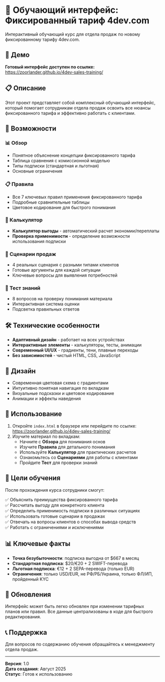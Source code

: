 # 🎯 Обучающий интерфейс: Фиксированный тариф 4dev.com

Интерактивный обучающий курс для отдела продаж по новому фиксированному тарифу 4dev.com.

## 🚀 Демо

**Готовый интерфейс доступен по ссылке:** https://zoorlander.github.io/4dev-sales-training/

## 📋 Описание

Этот проект представляет собой комплексный обучающий интерфейс, который помогает сотрудникам отдела продаж освоить все нюансы фиксированного тарифа и эффективно работать с клиентами.

## 🎯 Возможности

### 📊 Обзор
- Понятное объяснение концепции фиксированного тарифа
- Таблица сравнения с комиссионной моделью
- Типы подписки (стандартная и льготная)
- Основные ограничения

### 📋 Правила
- Все 7 ключевых правил применения фиксированного тарифа
- Подробные сравнительные таблицы
- Цветовое кодирование для быстрого понимания

### 🧮 Калькулятор
- **Калькулятор выгоды** - автоматический расчет экономии/переплаты
- **Проверка применимости** - определение возможности использования подписки

### 💼 Сценарии продаж
- 4 реальных сценария с разными типами клиентов
- Готовые аргументы для каждой ситуации
- Ключевые вопросы для выявления потребностей

### 🎯 Тест знаний
- 8 вопросов на проверку понимания материала
- Интерактивная система оценки
- Подсветка правильных ответов

## 🛠 Технические особенности

- **Адаптивный дизайн** - работает на всех устройствах
- **Интерактивные элементы** - калькуляторы, тесты, анимации
- **Современный UI/UX** - градиенты, тени, плавные переходы
- **Без зависимостей** - чистый HTML, CSS, JavaScript

## 🎨 Дизайн

- Современная цветовая схема с градиентами
- Интуитивно понятная навигация по вкладкам
- Визуальные подсказки и цветовое кодирование
- Анимации и эффекты наведения

## 📱 Использование

1. Откройте `index.html` в браузере или перейдите по ссылке: https://zoorlander.github.io/4dev-sales-training/
2. Изучите материал по вкладкам:
   - Начните с **Обзора** для понимания основ
   - Изучите **Правила** для детального понимания
   - Используйте **Калькулятор** для практических расчетов
   - Ознакомьтесь со **Сценариями** для работы с клиентами
   - Пройдите **Тест** для проверки знаний

## 🎯 Цели обучения

После прохождения курса сотрудники смогут:

✅ Объяснить преимущества фиксированного тарифа  
✅ Рассчитать выгоду для конкретного клиента  
✅ Определить применимость подписки в различных ситуациях  
✅ Использовать готовые сценарии в продажах  
✅ Отвечать на вопросы клиентов о способах вывода средств  
✅ Работать с ограничениями и исключениями  

## 📊 Ключевые факты

- **Точка безубыточности**: подписка выгодна от $667 в месяц
- **Стандартная подписка**: $20/€20 + 2 SWIFT-перевода
- **Льготная подписка**: €12 + 2 SEPA-перевода (только EUR)
- **Ограничения**: только USD/EUR, не РФ/РБ/Украина, только ФЛ/ИП, пройденный KYC

## 🔄 Обновления

Интерфейс может быть легко обновлен при изменении тарифных планов или правил. Все данные централизованы в коде для быстрого редактирования.

## 📞 Поддержка

Для вопросов по содержанию обучения обращайтесь к менеджменту отдела продаж.

---

**Версия**: 1.0  
**Дата создания**: Август 2025  
**Статус**: Готов к использованию